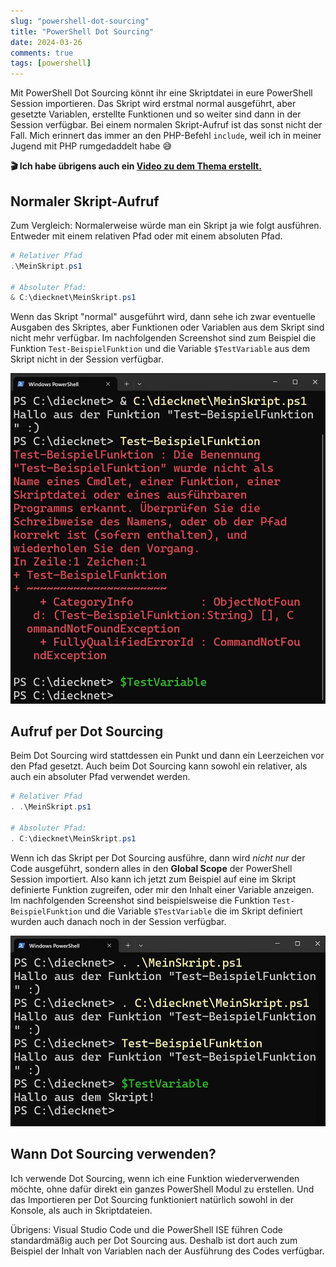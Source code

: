 ```yaml
---
slug: "powershell-dot-sourcing"
title: "PowerShell Dot Sourcing"
date: 2024-03-26
comments: true
tags: [powershell]
---
```


Mit PowerShell Dot Sourcing könnt ihr eine Skriptdatei in eure PowerShell Session importieren. Das Skript wird erstmal normal ausgeführt, aber gesetzte Variablen, erstellte Funktionen und so weiter sind dann in der Session verfügbar. Bei einem normalen Skript-Aufruf ist das sonst nicht der Fall. Mich erinnert das immer an den PHP-Befehl `include`, weil ich in meiner Jugend mit PHP rumgedaddelt habe 😅

**🎬 Ich habe übrigens auch ein [Video zu dem Thema erstellt.](https://youtu.be/TTnKAU-Po7Q)**

## Normaler Skript-Aufruf

Zum Vergleich: Normalerweise würde man ein Skript ja wie folgt ausführen. Entweder mit einem relativen Pfad oder mit einem absoluten Pfad.

```powershell
# Relativer Pfad
.\MeinSkript.ps1

# Absoluter Pfad:
& C:\diecknet\MeinSkript.ps1
```

Wenn das Skript "normal" ausgeführt wird, dann sehe ich zwar eventuelle Ausgaben des Skriptes, aber Funktionen oder Variablen aus dem Skript sind nicht mehr verfügbar. Im nachfolgenden Screenshot sind zum Beispiel die Funktion `Test-BeispielFunktion` und die Variable `$TestVariable` aus dem Skript nicht in der Session verfügbar.

[![Beispiel für einen normalen Skript-Aufruf: Variablen und Funktionen aus dem Skript sind NICHT in der Session verfügbar](/images/2024/2024-03-25_No_DotSourcing.jpg "Beispiel für einen normalen Skript-Aufruf: Variablen und Funktionen aus dem Skript sind NICHT in der Session verfügbar")](/images/2024/2024-03-25_No_DotSourcing.jpg)

## Aufruf per Dot Sourcing

Beim Dot Sourcing wird stattdessen ein Punkt und dann ein Leerzeichen vor den Pfad gesetzt. Auch beim Dot Sourcing kann sowohl ein relativer, als auch ein absoluter Pfad verwendet werden.

```powershell
# Relativer Pfad
. .\MeinSkript.ps1

# Absoluter Pfad:
. C:\diecknet\MeinSkript.ps1
```

Wenn ich das Skript per Dot Sourcing ausführe, dann wird *nicht nur* der Code ausgeführt, sondern alles in den **Global Scope** der PowerShell Session importiert. Also kann ich jetzt zum Beispiel auf eine im Skript definierte Funktion zugreifen, oder mir den Inhalt einer Variable anzeigen. Im nachfolgenden Screenshot sind beispielsweise die Funktion `Test-BeispielFunktion` und die Variable `$TestVariable` die im Skript definiert wurden auch danach noch in der Session verfügbar.

[![Beispiel für Dot Sourcing: Variablen und Funktionen aus dem Skript sind in der Session verfügbar](/images/2024/2024-03-25_DotSourcing_Example.jpg "Beispiel für Dot Sourcing: Variablen und Funktionen aus dem Skript sind in der Session verfügbar")](/images/2024/2024-03-25_DotSourcing_Example.jpg)

## Wann Dot Sourcing verwenden?

Ich verwende Dot Sourcing, wenn ich eine Funktion wiederverwenden möchte, ohne dafür direkt ein ganzes PowerShell Modul zu erstellen. Und das Importieren per Dot Sourcing funktioniert natürlich sowohl in der Konsole, als auch in Skriptdateien.

Übrigens: Visual Studio Code und die PowerShell ISE führen Code standardmäßig auch per Dot Sourcing aus. Deshalb ist dort auch zum Beispiel der Inhalt von Variablen nach der Ausführung des Codes verfügbar.
